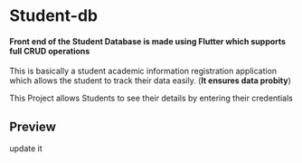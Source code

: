 # Student-db

#### Front end of the Student Database is made using Flutter which supports full CRUD operations

This is basically a student academic information registration application which allows the student to track their data easily. (**It ensures data probity**)

This Project allows Students to see their details by entering their credentials

## Preview

 update it
